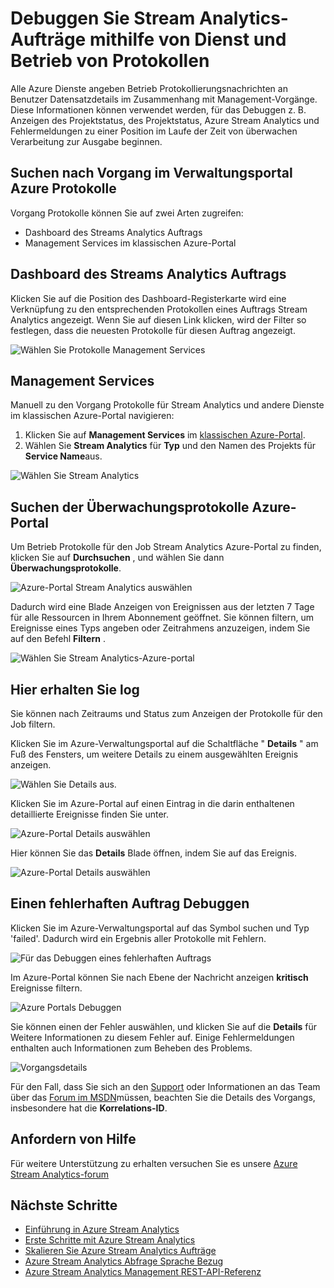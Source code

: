 <properties 
    pageTitle="Debuggen Sie mit Vorgang und Dienstprotokolle in Stream Analytics | Microsoft Azure" 
    description="Verwenden von unterstützenden Stream Analytics Vorgang Protokolle" 
    keywords="von Dienstprotokollen"
    services="stream-analytics" 
    documentationCenter="" 
    authors="jeffstokes72" 
    manager="jhubbard" 
    editor="cgronlun"/>

<tags 
    ms.service="stream-analytics" 
    ms.devlang="na" 
    ms.topic="article" 
    ms.tgt_pltfrm="na" 
    ms.workload="data-services" 
    ms.date="09/26/2016" 
    ms.author="jeffstok"/>

# <a name="debug-stream-analytics-jobs-using-service-and-operation-logs"></a>Debuggen Sie Stream Analytics-Aufträge mithilfe von Dienst und Betrieb von Protokollen

Alle Azure Dienste angeben Betrieb Protokollierungsnachrichten an Benutzer Datensatzdetails im Zusammenhang mit Management-Vorgänge. Diese Informationen können verwendet werden, für das Debuggen z. B. Anzeigen des Projektstatus, des Projektstatus, Azure Stream Analytics und Fehlermeldungen zu einer Position im Laufe der Zeit von überwachen Verarbeitung zur Ausgabe beginnen.

## <a name="find-operation-logs-in-the-azure-management-portal"></a>Suchen nach Vorgang im Verwaltungsportal Azure Protokolle

Vorgang Protokolle können Sie auf zwei Arten zugreifen:  

- Dashboard des Streams Analytics Auftrags  
- Management Services im klassischen Azure-Portal  

## <a name="dashboard-of-the-stream-analytics-job"></a>Dashboard des Streams Analytics Auftrags

Klicken Sie auf die Position des Dashboard-Registerkarte wird eine Verknüpfung zu den entsprechenden Protokollen eines Auftrags Stream Analytics angezeigt. Wenn Sie auf diesen Link klicken, wird der Filter so festlegen, dass die neuesten Protokolle für diesen Auftrag angezeigt.

  ![Wählen Sie Protokolle Management Services](./media/stream-analytics-operation-logs/01-stream-analytics-operation-logs.png)  

## <a name="management-services"></a>Management Services

Manuell zu den Vorgang Protokolle für Stream Analytics und andere Dienste im klassischen Azure-Portal navigieren:

1.  Klicken Sie auf **Management Services** im [klassischen Azure-Portal](https://manage.windowsazure.com).
2.  Wählen Sie **Stream Analytics** für **Typ** und den Namen des Projekts für **Service Name**aus.  

  ![Wählen Sie Stream Analytics](./media/stream-analytics-operation-logs/02-stream-analytics-operation-logs.png)  

## <a name="find-audit-logs-in-the-azure-portal"></a>Suchen der Überwachungsprotokolle Azure-Portal ##

Um Betrieb Protokolle für den Job Stream Analytics Azure-Portal zu finden, klicken Sie auf **Durchsuchen** , und wählen Sie dann **Überwachungsprotokolle**.

  ![Azure-Portal Stream Analytics auswählen](./media/stream-analytics-operation-logs/06-stream-analytics-operation-logs.png)  

Dadurch wird eine Blade Anzeigen von Ereignissen aus der letzten 7 Tage für alle Ressourcen in Ihrem Abonnement geöffnet.  Sie können filtern, um Ereignisse eines Typs angeben oder Zeitrahmens anzuzeigen, indem Sie auf den Befehl **Filtern** .

  ![Wählen Sie Stream Analytics-Azure-portal](./media/stream-analytics-operation-logs/07-stream-analytics-operation-logs.png)  

## <a name="get-log-details"></a>Hier erhalten Sie log

Sie können nach Zeitraums und Status zum Anzeigen der Protokolle für den Job filtern.

Klicken Sie im Azure-Verwaltungsportal auf die Schaltfläche " **Details** " am Fuß des Fensters, um weitere Details zu einem ausgewählten Ereignis anzeigen. 

  ![Wählen Sie Details aus.](./media/stream-analytics-operation-logs/03-stream-analytics-operation-logs.png)  

Klicken Sie im Azure-Portal auf einen Eintrag in die darin enthaltenen detaillierte Ereignisse finden Sie unter.

  ![Azure-Portal Details auswählen](./media/stream-analytics-operation-logs/08-stream-analytics-operation-logs.png)  

Hier können Sie das **Details** Blade öffnen, indem Sie auf das Ereignis.

  ![Azure-Portal Details auswählen](./media/stream-analytics-operation-logs/09-stream-analytics-operation-logs.png)  

## <a name="debug-a-failed-job"></a>Einen fehlerhaften Auftrag Debuggen

Klicken Sie im Azure-Verwaltungsportal auf das Symbol suchen und Typ 'failed'. Dadurch wird ein Ergebnis aller Protokolle mit Fehlern. 

  ![Für das Debuggen eines fehlerhaften Auftrags](./media/stream-analytics-operation-logs/04-stream-analytics-operation-logs.png)  

Im Azure-Portal können Sie nach Ebene der Nachricht anzeigen **kritisch** Ereignisse filtern.

  ![Azure Portals Debuggen](./media/stream-analytics-operation-logs/10-stream-analytics-operation-logs.png)  

Sie können einen der Fehler auswählen, und klicken Sie auf die **Details** für Weitere Informationen zu diesem Fehler auf.  Einige Fehlermeldungen enthalten auch Informationen zum Beheben des Problems. 

  ![Vorgangsdetails](./media/stream-analytics-operation-logs/05-stream-analytics-operation-logs.png)  

Für den Fall, dass Sie sich an den [Support](https://azure.microsoft.com/support/options/) oder Informationen an das Team über das [Forum im MSDN](https://social.msdn.microsoft.com/Forums/en-US/home?forum=AzureStreamAnalytics)müssen, beachten Sie die Details des Vorgangs, insbesondere hat die **Korrelations-ID**. 

## <a name="get-help"></a>Anfordern von Hilfe
Für weitere Unterstützung zu erhalten versuchen Sie es unsere [Azure Stream Analytics-forum](https://social.msdn.microsoft.com/Forums/en-US/home?forum=AzureStreamAnalytics)

## <a name="next-steps"></a>Nächste Schritte

- [Einführung in Azure Stream Analytics](stream-analytics-introduction.md)
- [Erste Schritte mit Azure Stream Analytics](stream-analytics-get-started.md)
- [Skalieren Sie Azure Stream Analytics Aufträge](stream-analytics-scale-jobs.md)
- [Azure Stream Analytics Abfrage Sprache Bezug](https://msdn.microsoft.com/library/azure/dn834998.aspx)
- [Azure Stream Analytics Management REST-API-Referenz](https://msdn.microsoft.com/library/azure/dn835031.aspx)
